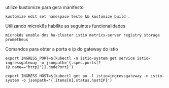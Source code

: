 utilize kustomize para gera manifesto

```ssh
kustomize edit set namespace teste && kustomize build .
```

Utilizando microk8s habilite as seguintes funcionalidades

```ssh
microk8s enable dns ha-cluster istio metrics-server registry storage prometheus
```

Comandos para obter a porta e ip do gateway do istio

```ssh
export INGRESS_PORT=$(kubectl -n istio-system get service istio-ingressgateway -o jsonpath='{.spec.ports[?(@.name=="http2")].nodePort}')

export INGRESS_HOST=$(kubectl get po -l istio=ingressgateway -n istio-system -o jsonpath='{.items[0].status.hostIP}')
```